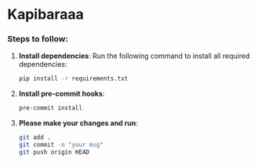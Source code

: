 # Kapibaraaa

### Steps to follow:

1. **Install dependencies**:
   Run the following command to install all required dependencies:
   ```bash
   pip install -r requirements.txt

2. **Install pre-commit hooks**:
   ```bash
   pre-commit install

3. **Please make your changes and run**:
   ```bash
   git add .
   git commit -m "your msg"
   git push origin HEAD
